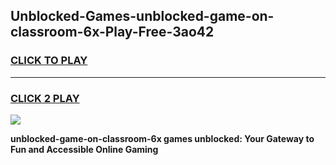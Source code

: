 
## Unblocked-Games-unblocked-game-on-classroom-6x-Play-Free-3ao42
<h3>
<a href="https://premium76.site?title=unblocked-game-on-classroom-6x&ref=15A">CLICK TO PLAY</a></h3>
<hr>

<h3>
<a href="https://premium76.site?title=unblocked-game-on-classroom-6x&ref=15A">CLICK 2 PLAY</a>
  
</h3>

<a href="https://premium76.site?title=unblocked-game-on-classroom-6x&ref=15A"><img src="https://clearcache.store/games.png"></a>


**unblocked-game-on-classroom-6x games unblocked: Your Gateway to Fun and Accessible Online Gaming**
